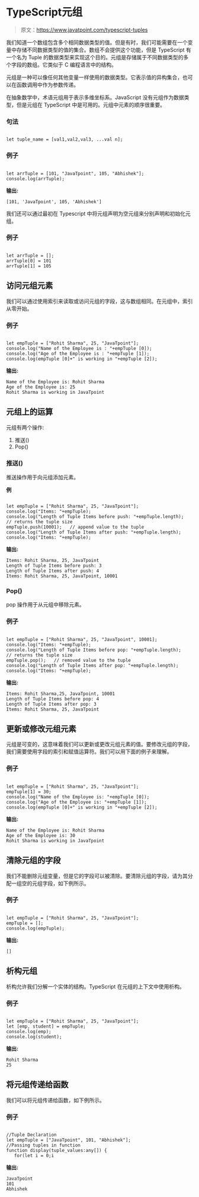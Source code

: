 # TypeScript元组

> 原文：<https://www.javatpoint.com/typescript-tuples>

我们知道一个数组包含多个相同数据类型的值。但是有时，我们可能需要在一个变量中存储不同数据类型的值的集合。数组不会提供这个功能，但是 TypeScript 有一个名为 Tuple 的数据类型来实现这个目的。元组是存储属于不同数据类型的多个字段的数组。它类似于 C 编程语言中的结构。

元组是一种可以像任何其他变量一样使用的数据类型。它表示值的异构集合，也可以在函数调用中作为参数传递。

在抽象数学中，术语元组用于表示多维坐标系。JavaScript 没有元组作为数据类型，但是元组在 TypeScript 中是可用的。元组中元素的顺序很重要。

### 句法

```

let tuple_name = [val1,val2,val3, ...val n];

```

### 例子

```

let arrTuple = [101, "JavaTpoint", 105, "Abhishek"];
console.log(arrTuple);

```

**输出:**

```
[101, 'JavaTpoint', 105, 'Abhishek']

```

我们还可以通过最初在 Typescript 中将元组声明为空元组来分别声明和初始化元组。

### 例子

```

let arrTuple = []; 
arrTuple[0] = 101
arrTuple[1] = 105

```

## 访问元组元素

我们可以通过使用索引来读取或访问元组的字段，这与数组相同。在元组中，索引从零开始。

### 例子

```

let empTuple = ["Rohit Sharma", 25, "JavaTpoint"];
console.log("Name of the Employee is : "+empTuple [0]);
console.log("Age of the Employee is : "+empTuple [1]);
console.log(empTuple [0]+" is working in "+empTuple [2]);

```

**输出:**

```
Name of the Employee is: Rohit Sharma
Age of the Employee is: 25
Rohit Sharma is working in JavaTpoint

```

## 元组上的运算

元组有两个操作:

1.  推送()
2.  Pop()

### 推送()

推送操作用于向元组添加元素。

**例**

```

let empTuple = ["Rohit Sharma", 25, "JavaTpoint"];
console.log("Items: "+empTuple);
console.log("Length of Tuple Items before push: "+empTuple.length);   // returns the tuple size
empTuple.push(10001);   // append value to the tuple 
console.log("Length of Tuple Items after push: "+empTuple.length);
console.log("Items: "+empTuple);

```

**输出:**

```
Items: Rohit Sharma, 25, JavaTpoint
Length of Tuple Items before push: 3
Length of Tuple Items after push: 4
Items: Rohit Sharma, 25, JavaTpoint, 10001

```

### Pop()

pop 操作用于从元组中移除元素。

### 例子

```

let empTuple = ["Rohit Sharma", 25, "JavaTpoint", 10001];
console.log("Items: "+empTuple);
console.log("Length of Tuple Items before pop: "+empTuple.length);   // returns the tuple size
empTuple.pop();   // removed value to the tuple 
console.log("Length of Tuple Items after pop: "+empTuple.length);
console.log("Items: "+empTuple);

```

**输出:**

```
Items: Rohit Sharma,25, JavaTpoint, 10001
Length of Tuple Items before pop: 4
Length of Tuple Items after pop: 3
Items: Rohit Sharma, 25, JavaTpoint

```

## 更新或修改元组元素

元组是可变的，这意味着我们可以更新或更改元组元素的值。要修改元组的字段，我们需要使用字段的索引和赋值运算符。我们可以用下面的例子来理解。

### 例子

```

let empTuple = ["Rohit Sharma", 25, "JavaTpoint"];
empTuple[1] = 30;
console.log("Name of the Employee is: "+empTuple [0]);
console.log("Age of the Employee is: "+empTuple [1]);
console.log(empTuple [0]+" is working in "+empTuple [2]);

```

**输出:**

```
Name of the Employee is: Rohit Sharma
Age of the Employee is: 30
Rohit Sharma is working in JavaTpoint

```

## 清除元组的字段

我们不能删除元组变量，但是它的字段可以被清除。要清除元组的字段，请为其分配一组空的元组字段，如下例所示。

### 例子

```

let empTuple = ["Rohit Sharma", 25, "JavaTpoint"];
empTuple = [];
console.log(empTuple);

```

**输出:**

```
[]

```

## 析构元组

析构允许我们分解一个实体的结构。TypeScript 在元组的上下文中使用析构。

### 例子

```

let empTuple = ["Rohit Sharma", 25, "JavaTpoint"];
let [emp, student] = empTuple;
console.log(emp);
console.log(student);

```

**输出:**

```
Rohit Sharma
25

```

## 将元组传递给函数

我们可以将元组传递给函数，如下例所示。

### 例子

```

//Tuple Declaration
let empTuple = ["JavaTpoint", 101, "Abhishek"];   
//Passing tuples in function  
function display(tuple_values:any[]) {  
   for(let i = 0;i
```

**输出:**

```
JavaTpoint
101
Abhishek

```